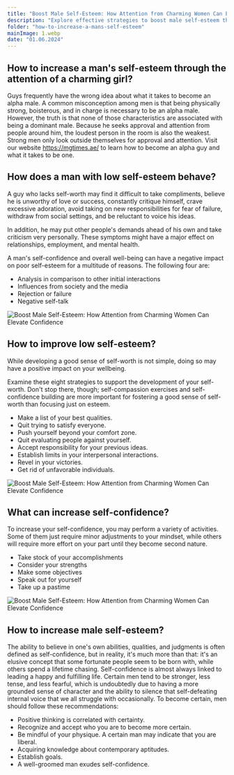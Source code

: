 ```yaml
---
title: "Boost Male Self-Esteem: How Attention from Charming Women Can Elevate Confidence"
description: "Explore effective strategies to boost male self-esteem through the nurturing attention of charming women. Learn to overcome common misconceptions about alpha male traits and discover practical tips for enhancing self-confidence."
folder: "how-to-increase-a-mans-self-esteem"
mainImage: 1.webp
date: "01.06.2024"
---
```


## How to increase a man's self-esteem through the attention of a charming girl?

Guys frequently have the wrong idea about what it takes to become an alpha male. A common misconception among men is that being physically strong, boisterous, and in charge is necessary to be an alpha male. However, the truth is that none of those characteristics are associated with being a dominant male. Because he seeks approval and attention from people around him, the loudest person in the room is also the weakest. Strong men only look outside themselves for approval and attention. Visit our website https://mgtimes.ae/ to learn how to become an alpha guy and what it takes to be one.

## How does a man with low self-esteem behave?

A guy who lacks self-worth may find it difficult to take compliments, believe he is unworthy of love or success, constantly critique himself, crave excessive adoration, avoid taking on new responsibilities for fear of failure, withdraw from social settings, and be reluctant to voice his ideas.

In addition, he may put other people's demands ahead of his own and take criticism very personally. These symptoms might have a major effect on relationships, employment, and mental health.

A man's self-confidence and overall well-being can have a negative impact on poor self-esteem for a multitude of reasons. The following four are:

- Analysis in comparison to other initial interactions
- Influences from society and the media
- Rejection or failure
- Negative self-talk

![Boost Male Self-Esteem: How Attention from Charming Women Can Elevate Confidence](/assets/img/media/how-to-increase-a-mans-self-esteem/1.webp "Boost Male Self-Esteem: How Attention from Charming Women Can Elevate Confidence")

## How to improve low self-esteem?

While developing a good sense of self-worth is not simple, doing so may have a positive impact on your wellbeing.

Examine these eight strategies to support the development of your self-worth. Don't stop there, though; self-compassion exercises and self-confidence building are more important for fostering a good sense of self-worth than focusing just on esteem.

- Make a list of your best qualities.
- Quit trying to satisfy everyone.
- Push yourself beyond your comfort zone.
- Quit evaluating people against yourself.
- Accept responsibility for your previous ideas.
- Establish limits in your interpersonal interactions.
- Revel in your victories.
- Get rid of unfavorable individuals.

![Boost Male Self-Esteem: How Attention from Charming Women Can Elevate Confidence](/assets/img/media/how-to-increase-a-mans-self-esteem/2.webp "Boost Male Self-Esteem: How Attention from Charming Women Can Elevate Confidence")

## What can increase self-confidence?

To increase your self-confidence, you may perform a variety of activities. Some of them just require minor adjustments to your mindset, while others will require more effort on your part until they become second nature.

- Take stock of your accomplishments
- Consider your strengths
- Make some objectives
- Speak out for yourself
- Take up a pastime


![Boost Male Self-Esteem: How Attention from Charming Women Can Elevate Confidence](/assets/img/media/how-to-increase-a-mans-self-esteem/3.webp "Boost Male Self-Esteem: How Attention from Charming Women Can Elevate Confidence")

## How to increase male self-esteem?

The ability to believe in one's own abilities, qualities, and judgments is often defined as self-confidence, but in reality, it's much more than that: it's an elusive concept that some fortunate people seem to be born with, while others spend a lifetime chasing. Self-confidence is almost always linked to leading a happy and fulfilling life. Certain men tend to be stronger, less tense, and less fearful, which is undoubtedly due to having a more grounded sense of character and the ability to silence that self-defeating internal voice that we all struggle with occasionally. To become certain, men should follow these recommendations: 


- Positive thinking is correlated with certainty.
- Recognize and accept who you are to become more certain.
- Be mindful of your physique. A certain man may indicate that you are liberal.
- Acquiring knowledge about contemporary aptitudes.
- Establish goals.
- A well-groomed man exudes self-confidence.

